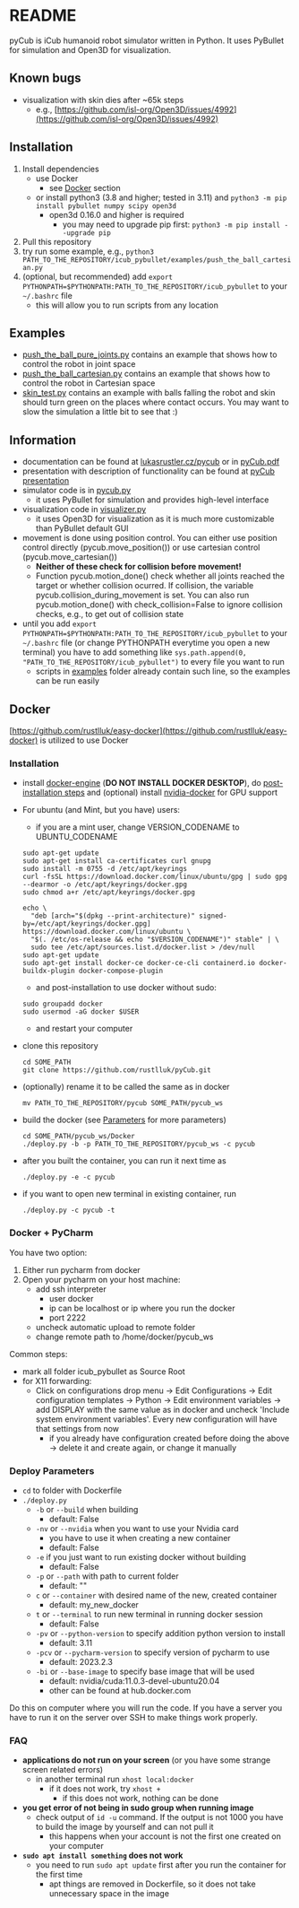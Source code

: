 # README
pyCub is iCub humanoid robot simulator written in Python. It uses PyBullet for simulation and Open3D for visualization.

## Known bugs
- visualization with skin dies after ~65k steps
  - e.g., [https://github.com/isl-org/Open3D/issues/4992](https://github.com/isl-org/Open3D/issues/4992) 

## Installation  

1. Install dependencies
   - use Docker  
      - see [Docker](#docker) section
   - or install python3 (3.8 and higher; tested in 3.11) and `python3 -m pip install pybullet numpy scipy open3d`
     - open3d 0.16.0 and higher is required 
       - you may need to upgrade pip first: `python3 -m pip install --upgrade pip`
2. Pull this repository
3. try run some example, e.g., `python3 PATH_TO_THE_REPOSITORY/icub_pybullet/examples/push_the_ball_cartesian.py`
4. (optional, but recommended) add `export PYTHONPATH=$PYTHONPATH:PATH_TO_THE_REPOSITORY/icub_pybullet` to your `~/.bashrc` file  
   - this will allow you to run scripts from any location

## Examples
- [push_the_ball_pure_joints.py](icub_pybullet/examples/push_the_ball_pure_joints.py) contains an example that
  shows how to control the robot in joint space
- [push_the_ball_cartesian.py](icub_pybullet/examples/push_the_ball_cartesian.py) contains an example that
  shows how to control the robot in Cartesian space
- [skin_test.py](icub_pybullet/examples/skin_test.py) contains an example with balls falling the robot and skin 
  should turn green on the places where contact occurs. You may want to slow the simulation a little bit to see that :)

## Information
- documentation can be found at [lukasrustler.cz/pycub](https://lukasrustler.cz/pycub) or in [pyCub.pdf](https://github.com/rustlluk/pyCub/blob/master/documentation/pyCub.pdf)
- presentation with description of functionality can be found at [pyCub presentation](https://lukasrustler.cz/pycub/pyCub_presentation.pdf)
- simulator code is in [pycub.py](icub_pybullet/pycub.py)
  - it uses PyBullet for simulation and provides high-level interface
- visualization code in [visualizer.py](icub_pybullet/visualizer.py)
  - it uses Open3D for visualization as it is much more customizable than PyBullet default GUI
- movement is done using position control. You can either use position control directly
  (pycub.move_position()) or use cartesian control (pycub.move_cartesian())
  - **Neither of these check for collision before movement!**
  - Function pycub.motion_done() check whether all joints reached the target or whether collision
    ocurred. If collision, the variable pycub.collision_during_movement is set. You can also run
    pycub.motion_done() with check_collision=False to ignore collision checks, e.g., to get out
    of collision state
- until you add `export PYTHONPATH=$PYTHONPATH:PATH_TO_THE_REPOSITORY/icub_pybullet` to your `~/.bashrc` file 
  (or change PYTHONPATH everytime you open a new terminal) you have to add something like `sys.path.append(0, "PATH_TO_THE_REPOSITORY/icub_pybullet")`
  to every file you want to run
  - scripts in [examples](icub_pybullet/examples) folder already contain such line, so the examples can be run easily 

## Docker
[https://github.com/rustlluk/easy-docker](https://github.com/rustlluk/easy-docker) is utilized to use Docker
### Installation  
  - install [docker-engine](https://docs.docker.com/engine/install/ubuntu/)
    (**DO NOT INSTALL DOCKER DESKTOP**), do [post-installation steps](https://docs.docker.com/engine/install/linux-postinstall/)
    and (optional) install [nvidia-docker](https://docs.nvidia.com/datacenter/cloud-native/container-toolkit/latest/install-guide.html)
    for GPU support
  - For ubuntu (and Mint, but you have) users:  

    - if you are a mint user, change VERSION_CODENAME to UBUNTU_CODENAME  
    
    ```
    sudo apt-get update
    sudo apt-get install ca-certificates curl gnupg
    sudo install -m 0755 -d /etc/apt/keyrings
    curl -fsSL https://download.docker.com/linux/ubuntu/gpg | sudo gpg --dearmor -o /etc/apt/keyrings/docker.gpg
    sudo chmod a+r /etc/apt/keyrings/docker.gpg

    echo \
      "deb [arch="$(dpkg --print-architecture)" signed-by=/etc/apt/keyrings/docker.gpg] https://download.docker.com/linux/ubuntu \
      "$(. /etc/os-release && echo "$VERSION_CODENAME")" stable" | \
      sudo tee /etc/apt/sources.list.d/docker.list > /dev/null
    sudo apt-get update
    sudo apt-get install docker-ce docker-ce-cli containerd.io docker-buildx-plugin docker-compose-plugin
    ```  
    
    - and post-installation to use docker without sudo:
    
    ```
    sudo groupadd docker
    sudo usermod -aG docker $USER
    ```
    - and restart your computer

  - clone this repository
        
        cd SOME_PATH
        git clone https://github.com/rustlluk/pyCub.git
  - (optionally) rename it to be called the same as in docker

        mv PATH_TO_THE_REPOSITORY/pycub SOME_PATH/pycub_ws

  - build the docker (see [Parameters](#deploy-parameters) for more parameters)  
   
        cd SOME_PATH/pycub_ws/Docker
        ./deploy.py -b -p PATH_TO_THE_REPOSITORY/pycub_ws -c pycub

  - after you built the container, you can run it next time as 
  
        ./deploy.py -e -c pycub

  - if you want to open new terminal in existing container, run

        ./deploy.py -c pycub -t

### Docker + PyCharm
You have two option:
1. Either run pycharm from docker
2. Open your pycharm on your host machine:
   - add ssh interpreter
     - user docker
     - ip can be localhost or ip where you run the docker
     - port 2222
   - uncheck automatic upload to remote folder
   - change remote path to /home/docker/pycub_ws  

Common steps:
   - mark all folder icub_pybullet as Source Root
   - for X11 forwarding:  
     - Click on configurations drop menu -> Edit Configurations -> Edit configuration templates -> 
       Python -> Edit environment variables -> add DISPLAY with the same value as in docker and uncheck 
       'Include system environment variables'. Every new configuration will have that settings from now
       - if you already have configuration created before doing the above -> delete it and create again, or change it manually
    
### Deploy Parameters
  - `cd` to folder with Dockerfile
  - `./deploy.py`
    - `-b` or `--build` when building
      - default: False
    - `-nv` or `--nvidia` when you want to use your Nvidia card
      - you have to use it when creating a new container
      - default: False
    - `-e` if you just want to run existing docker without building
      - default: False
    - `-p` or `--path` with path to current folder
      - default: ""
    - `c` or `--container` with desired name of the new, created container
      - default: my_new_docker
    - `t` or `--terminal` to run new terminal in running docker session
      - default: False
    - `-pv` or `--python-version` to specify addition python version to install
      - default: 3.11
    - `-pcv` or `--pycharm-version` to specify version of pycharm to use
      - default: 2023.2.3
    - `-bi` or `--base-image` to specify base image that will be used
      - default: nvidia/cuda:11.0.3-devel-ubuntu20.04
      - other can be found at hub.docker.com
    
  Do this on computer where you will run the code. If you have a server
  you have to run it on the server over SSH to make things work
  properly.

### FAQ
  - **applications do not run on your screen** (or you have some strange screen
    related errors)
    - in another terminal run `xhost local:docker`
      - if it does not work, try `xhost +`
        - if this does not work, nothing can be done
  - **you get error of not being in sudo group when running image**
    - check output of `id -u` command. If the output is not 1000 you have to build the image
      by yourself and can not pull it
      - this happens when your account is not the first one created on your computer
  - **`sudo apt install something` does not work**
    - you need to run `sudo apt update` first after you run the container for the first time
      - apt things are removed in Dockerfile, so it does not take unnecessary space in the image
